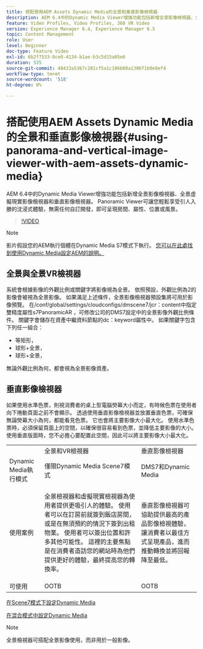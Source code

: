 ```yaml
---
title: 搭配使用AEM Assets Dynamic Media的全景和垂直影像檢視器
description: AEM 6.4中的Dynamic Media Viewer增強功能包括新增全景影像檢視器、全景虛擬現實影像檢視器和垂直影像檢視器。 Panoramic Viewer可讓您輕鬆享受引人入勝的沈浸式體驗，無需任何自訂開發，即可呈現房間、屬性、位置或風景。
feature: Video Profiles, Video Profiles, 360 VR Video
version: Experience Manager 6.4, Experience Manager 6.5
topic: Content Management
role: User
level: Beginner
doc-type: Feature Video
exl-id: 6b2f7533-8ce0-4134-b1ae-b3c5d15a05e6
duration: 535
source-git-commit: 48433a5367c281cf5a1c106b08a1306f1b0e8ef4
workflow-type: tm+mt
source-wordcount: '518'
ht-degree: 0%

---
```


# 搭配使用AEM Assets Dynamic Media的全景和垂直影像檢視器{#using-panorama-and-vertical-image-viewer-with-aem-assets-dynamic-media}

AEM 6.4中的Dynamic Media Viewer增強功能包括新增全景影像檢視器、全景虛擬現實影像檢視器和垂直影像檢視器。 Panoramic Viewer可讓您輕鬆享受引人入勝的沈浸式體驗，無需任何自訂開發，即可呈現房間、屬性、位置或風景。

>[!VIDEO](https://video.tv.adobe.com/v/24156?quality=12&learn=on)

>[!NOTE]
>
>影片假設您的AEM執行個體在Dynamic Media S7模式下執行。 [您可以在此處找到使用Dynamic Media設定AEM的說明。](https://helpx.adobe.com/tw/experience-manager/6-3/assets/using/config-dynamic-fp-14410.html)

## 全景與全景VR檢視器

系統會根據影像的外觀比例或關鍵字將影像視為全景。 依照預設，外觀比例為2的影像會被視為全景影像。 如果滿足上述條件，全景影像檢視器預設集將可用於影像預覽。 在/conf/global/settings/cloudconfigs/dmscene7/jcr：content中指定雙精度屬性s7PanoramicAR ，可修改公司的DMS7設定中的全景影像外觀比例條件。 關鍵字會儲存在資產中繼資料節點的dc：keyword屬性中。 如果關鍵字包含下列任一組合：

* 等矩形，
* 球形+全景，
* 球形+全景，

無論外觀比例為何，都會視為全景影像資產。

## 垂直影像檢視器

如果使用水準色票，則視消費者的桌上型電腦熒幕大小而定，有時候色票在使用者向下捲動頁面之前不會顯示。 透過使用垂直影像檢視器並放置垂直色票，可確保無論熒幕大小為何，都能看見色票。 它也會將主要影像大小最大化。 使用水準色票時，必須保留頁面上的空間，以確保很容易看到色票，並降低主要影像的大小。 使用垂直版面時，您不必擔心要配置此空間，因此可以將主要影像大小最大化。

<table> 
 <tbody>
  <tr>
   <td> </td>
   <td>全景和VR檢視器</td>
   <td>垂直影像檢視器</td>
  </tr>
  <tr>
   <td>Dynamic Media執行模式</td>
   <td>僅限Dynamic Media Scene7模式</td>
   <td>DMS7和Dynamic Media</td>
  </tr>
  <tr>
   <td>使用案例</td>
   <td><p>全景檢視器和虛擬現實檢視器為使用者提供更吸引人的體驗。 使用者可以在訂房前就簽到飯店房間，或是在無須預約的情況下簽到出租物業。 使用者可以簽出位置和許多其他可能性。 這裡的主要焦點是在消費者造訪您的網站時為他們提供更好的體驗，最終提高您的轉換率。</p> <p> </p> </td> 
   <td><p>垂直影像檢視器可協助提供最高的產品影像檢視體驗，讓消費者以最佳方式呈現產品，進而推動轉換並將回報降至最低。</p> <p> </p> </td>
  </tr>
  <tr>
   <td>可使用 </td>
   <td>OOTB</td>
   <td>OOTB</td>
  </tr>
 </tbody>
</table>

[在Scene7模式下設定Dynamic Media](https://helpx.adobe.com/tw/experience-manager/6-5/assets/using/config-dms7.html)

[在混合模式中設定Dynamic Media](https://helpx.adobe.com/tw/experience-manager/6-5/assets/using/config-dynamic.html)

>[!NOTE]
>
>全景檢視器可搭配全景影像使用，而非用於一般影像。
